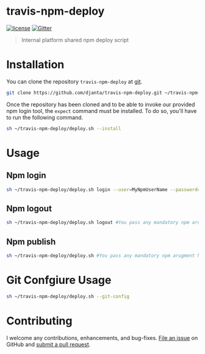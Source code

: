 # travis-npm-deploy

[![license](https://img.shields.io/github/license/mashape/apistatus.svg)](https://github.com/djanta/travis-npm-deploy/blob/master/LICENSE)
[![Gitter](https://img.shields.io/gitter/room/nwjs/nw.js.svg?style=flat-square)](https://gitter.im/djantajs/tools?utm_source=share-link&utm_medium=link&utm_campaign=share-link)

> Internal platform shared npm deploy script

# Installation
You can clone the repository `travis-npm-deploy` at [git](https://github.com/djanta/travis-npm-deploy.git).

```bash
git clone https://github.com/djanta/travis-npm-deploy.git ~/travis-npm-deploy
```

Once the repository has been cloned and to be able to invoke our provided npm login tool, the `expect` command must be installed. 
To do so, you'll have to run the following command.  

```bash
sh ~/travis-npm-deploy/deploy.sh --install
```

# Usage

## Npm login

```bash
sh ~/travis-npm-deploy/deploy.sh login --user=MyNpmUserName --password=MyNpmUserPassord --email=MyNpmUserEmail
```

## Npm logout

```bash
sh ~/travis-npm-deploy/deploy.sh logout #You pass any mandatory npm arugment here
```

## Npm publish
```bash
sh ~/travis-npm-deploy/deploy.sh #You pass any mandatory npm arugment here
```

# Git Confgiure Usage

```bash
sh ~/travis-npm-deploy/deploy.sh --git-config
```

# Contributing
I welcome any contributions, enhancements, and bug-fixes.  [File an issue](https://github.com/djanta/travis-npm-deploy/issues) on GitHub and [submit a pull request](https://github.com/djanta/travis-npm-deploy/pulls).
